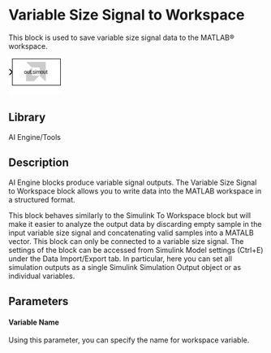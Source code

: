 # Variable Size Signal to Workspace

This block is used to save variable size signal data to the MATLAB® workspace.

  
![](./Images/block.png)  

## Library

AI Engine/Tools

## Description

AI Engine blocks produce variable signal outputs. The Variable Size
Signal to Workspace block allows you to write data into the MATLAB
workspace in a structured format.

<div class="noteBox">
This block behaves similarly to the Simulink To Workspace block but
will make it easier to analyze the output data by discarding empty
sample in the input variable size signal and concatenating valid samples
into a MATALB vector. This block can only be connected to a variable
size signal. The settings of the block can be accessed from Simulink
Model settings (Ctrl+E) under the Data Import/Export tab. In particular,
here you can set all simulation outputs as a single Simulink Simulation
Output object or as individual variables.
</div>

## Parameters

#### Variable Name  
Using this parameter, you can specify the name for workspace variable.


